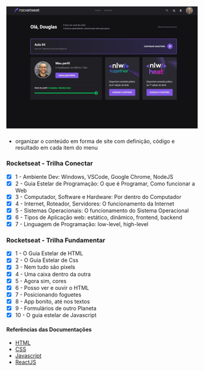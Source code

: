 <h1 align="center">
    <img alt="Rocketseat Discover" src=".github/rocketseat.jpg" />	
</h1>

- organizar o conteúdo em forma de site com definição, código e resultado em cada item do menu

### Rocketseat - Trilha Conectar
- [x] 1 - Ambiente Dev: Windows, VSCode, Google Chrome, NodeJS
- [x] 2 - Guia Estelar de Programação: O que é Programar, Como funcionar a Web
- [x] 3 - Computador, Software e Hardware: Por dentro do Computador
- [x] 4 - Internet, Roteador, Servidores: O funcionamento da Internet
- [x] 5 - Sistemas Operacionais: O funcionamento do Sistema Operacional
- [x] 6 - Tipos de Aplicação web: estático, dinâmico, frontend, backend
- [x] 7 - Linguagem de Programação: low-level, high-level

### Rocketseat - Trilha Fundamentar 
- [x] 1 - O Guia Estelar de HTML 
- [x] 2 - O Guia Estelar de Css 
- [x] 3 - Nem tudo são pixels
- [x] 4 - Uma caixa dentro da outra
- [x] 5 - Agora sim, cores
- [x] 6 - Posso ver e ouvir o HTML
- [x] 7 - Posicionando foguetes
- [x] 8 - App bonito, até nos textos
- [x] 9 - Formulários de outro Planeta
- [x] 10 - O guia estelar de Javascript

#### Referências das Documentações

- [HTML](https://developer.mozilla.org/en-US/docs/Web/HTML)
- [CSS](https://developer.mozilla.org/en-US/docs/Web/CSS)
- [Javascript](https://developer.mozilla.org/en-US/docs/Web/JavaScript)
- [ReactJS](https://reactjs.org/docs/getting-started.html)
